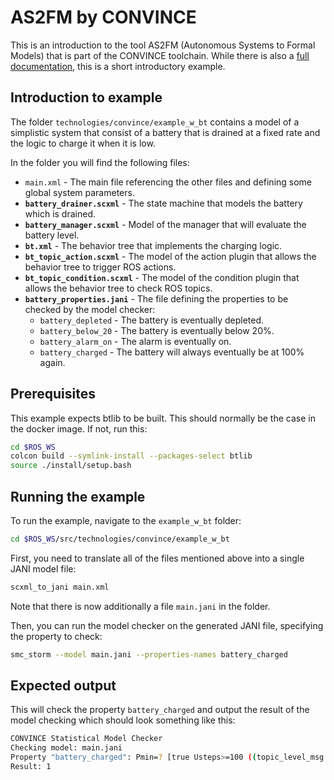 # AS2FM by CONVINCE

This is an introduction to the tool AS2FM (Autonomous Systems to Formal Models) that is part of the CONVINCE toolchain.
While there is also a [full documentation](https://convince-project.github.io/AS2FM/index.html), this is a short introductory example.

## Introduction to example

The folder `technologies/convince/example_w_bt` contains a model of a simplistic system that consist of a battery that is drained at a fixed rate and the logic to charge it when it is low.

In the folder you will find the following files:

- `main.xml` - The main file referencing the other files and defining some global system parameters.
- __`battery_drainer.scxml`__ - The state machine that models the battery which is drained.
- __`battery_manager.scxml`__ - Model of the manager that will evaluate the battery level.
- __`bt.xml`__ - The behavior tree that implements the charging logic.
- __`bt_topic_action.scxml`__ - The model of the action plugin that allows the behavior tree to trigger ROS actions.
- __`bt_topic_condition.scxml`__ - The model of the condition plugin that allows the behavior tree to check ROS topics.
- __`battery_properties.jani`__ - The file defining the properties to be checked by the model checker:
  - `battery_depleted` - The battery is eventually depleted.
  - `battery_below_20` - The battery is eventually below 20%.
  - `battery_alarm_on` - The alarm is eventually on.
  - `battery_charged` - The battery will always eventually be at 100% again.

## Prerequisites

This example expects btlib to be built.
This should normally be the case in the docker image. If not, run this:

```bash
cd $ROS_WS
colcon build --symlink-install --packages-select btlib
source ./install/setup.bash
```

## Running the example

To run the example, navigate to the `example_w_bt` folder:

```bash
cd $ROS_WS/src/technologies/convince/example_w_bt
```

First, you need to translate all of the files mentioned above into a single JANI model file:

```bash
scxml_to_jani main.xml
```

Note that there is now additionally a file `main.jani` in the folder.

Then, you can run the model checker on the generated JANI file, specifying the property to check:

```bash
smc_storm --model main.jani --properties-names battery_charged
```

## Expected output

This will check the property `battery_charged` and output the result of the model checking which should look something like this:

```bash
CONVINCE Statistical Model Checker
Checking model: main.jani
Property "battery_charged": Pmin=? [true Usteps>=100 ((topic_level_msg.data = 100) & topic_level_msg.valid)];
Result: 1
```
